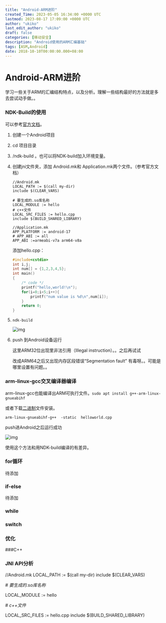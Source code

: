 ```yaml
---
title: "Android-ARM进阶"
created_Time: 2023-05-05 16:34:00 +0000 UTC
lastmod: 2023-08-17 17:09:00 +0000 UTC
author: "ukiko"
last_edit_author: "ukiko"
draft: false
categories: [移动安全]
description: "Android使用的ARM汇编基础"
tags: [ASM,Android]
date: 2018-10-10T00:00:00.000+08:00
---
```


# Android-ARM进阶

学习一些关于ARM的汇编结构特点，以及分析。理解一些结构最好的方法就是多去尝试动手做。。

### NDK-Build的使用

可以参考[官方文档](https://developer.android.com/ndk/guides/ndk-build?hl=zh-cn)。

1. 创建一个Android项目

1. cd 项目目录

1. /ndk-build 。也可以将NDK-build加入环境变量。

1. 创建jni文件夹，添加 Android.mk和 Application.mk两个文件。（参考官方文档）

	```plain text
	//Android.mk
	LOCAL_PATH := $(call my-dir)
	include $(CLEAR_VARS)
	
	# 要生成的.so库名称
	LOCAL_MODULE := hello
	# c++文件
	LOCAL_SRC_FILES := hello.cpp
	include $(BUILD_SHARED_LIBRARY)
	```

	```plain text
	//Application.mk
	APP_PLATFORM := android-17
	# APP_ABI := all
	APP_ABI :=armeabi-v7a arm64-v8a
	```

	添加hello.cpp：

	```c++
	#include<cstdio>
	int i,j;
	int num[] = {1,2,3,4,5};
	int main()
	{
	    /* code */
	    printf("hello,world!\n");
	    for(i=0;i<5;i++){
	        printf("num value is %d\n",num[i]);
	    }
	    return 0;
	}
	```



1. `ndk-build`

	![img](http://my-md-1253484710.coscd.myqcloud.com/20180814152220.png)



1. push 到Android设备运行

	这里ARM32位出现里非法引用（Illegal instruction）。。之后再试试

	改成ARM64之后又出现内存区段错误“Segmentation fault” 有毒呀。。可能是哪里设置有问题。。



### arm-linux-gcc交叉编译器编译

arm-linux-gcc也能编译出ARM可执行文件。`sudo apt install g++-arm-linux-gnueabihf`

或者下载[二进制](https://developer.arm.com/open-source/gnu-toolchain/gnu-rm/downloads)文件安装。

`arm-linux-gnueabihf-g++  -static  helloworld.cpp`

push进Android之后运行成功

![img](http://my-md-1253484710.coscd.myqcloud.com/20180814164353.png)

使用这个方法和用NDK-build编译的有差异。

### for循环

待添加

### if-else

待添加

### while

### switch

### 优化

###C++

### JNI API分析

//Android.mk
LOCAL_PATH := $(call my-dir)
include $(CLEAR_VARS)

*# 要生成的.so库名称*

LOCAL_MODULE := hello

*# c++文件*

LOCAL_SRC_FILES := hello.cpp
include $(BUILD_SHARED_LIBRARY)

